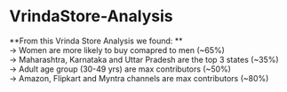 # VrindaStore-Analysis
   **From this Vrinda Store Analysis we found:  **                                                                                                                     
-> Women are more likely to buy comapred to men (~65%)                                                                                                             
-> Maharashtra, Karnataka and Uttar Pradesh are the top 3 states (~35%)                                                                                                
-> Adult age group (30-49 yrs) are max contributors (~50%)                                                                                                             
-> Amazon, Flipkart and Myntra channels are max contributors (~80%)                                                                                                   

